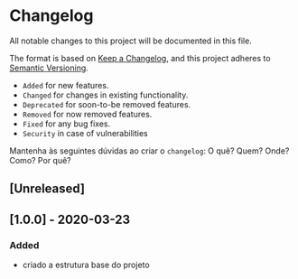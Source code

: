 # Changelog
All notable changes to this project will be documented in this file.

The format is based on [Keep a Changelog](https://keepachangelog.com/en/1.0.0/),
and this project adheres to [Semantic Versioning](https://semver.org/spec/v2.0.0.html).

- `Added` for new features.
- `Changed` for changes in existing functionality.
- `Deprecated` for soon-to-be removed features.
- `Removed` for now removed features.
- `Fixed` for any bug fixes.
- `Security` in case of vulnerabilities

Mantenha às seguintes dúvidas ao criar o `changelog`: O quê? Quem? Onde? Como? Por quê?

## [Unreleased]

## [1.0.0] - 2020-03-23

### Added

- criado a estrutura base do projeto